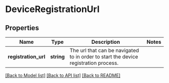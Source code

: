# DeviceRegistrationUrl

## Properties
Name | Type | Description | Notes
------------ | ------------- | ------------- | -------------
**registration_url** | **string** | The url that can be navigated to in order to start the device registration process. | 

[[Back to Model list]](../README.md#documentation-for-models) [[Back to API list]](../README.md#documentation-for-api-endpoints) [[Back to README]](../README.md)


